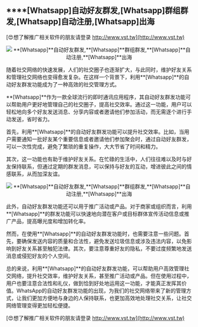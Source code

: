 ## ****[Whatsapp]**自动好友群发,**[Whatsapp]**群组群发,**[Whatsapp]**自动注册,**[Whatsapp]**出海**

[😍想了解推广相关软件的朋友请登录 http://www.vst.tw](http://www.vst.tw)

 <center><img src="https://vst.tw/MP4/tuiguang/png/0.png" alt="**[Whatsapp]**自动好友群发,**[Whatsapp]**群组群发,**[Whatsapp]**自动注册,**[Whatsapp]**出海"></center>

随着社交网络的快速发展，人们的社交圈子也逐渐扩大，与此同时，维护好友关系和管理社交网络也变得愈发复杂。在这样一个背景下，利用**[Whatsapp]**的自动好友群发功能成为了一种高效的社交管理方式。

**[Whatsapp]**作为一款全球流行的即时通讯应用程序，其自动好友群发功能可以帮助用户更好地管理自己的社交圈子，提高社交效率。通过这一功能，用户可以轻松地向多个好友发送消息、分享内容或者邀请他们参加活动，而无需逐个进行手动发送，省时省力。

首先，利用**[Whatsapp]**的自动好友群发功能可以提升社交效率。比如，当用户需要通知一批好友某个重要信息或者邀请他们参加聚会时，通过自动好友群发，可以一次性完成，避免了繁琐的重复操作，大大节省了时间和精力。

其次，这一功能也有助于维护好友关系。在忙碌的生活中，人们往往难以及时与好友保持联系，但通过定期的群发消息，可以保持与好友的互动，增进彼此之间的情感联系，从而加深友谊。

 <center><img src="https://vst.tw/MP4/tuiguang/png/7.png" alt="**[Whatsapp]**自动好友群发,**[Whatsapp]**群组群发,**[Whatsapp]**自动注册,**[Whatsapp]**出海"></center>

此外，自动好友群发功能还可以用于推广活动或产品。对于商家或组织而言，利用**[Whatsapp]**的群发功能可以快速地向潜在客户或目标群体宣传活动信息或推广产品，提高曝光度和增加转化率。

然而，在使用**[Whatsapp]**的自动好友群发功能时，也需要注意一些问题。首先，要确保发送内容的质量和合法性，避免发送垃圾信息或涉及违法内容，以免影响到好友关系甚至触犯法律。其次，要注意尊重好友的隐私，不要过度频繁地发送消息或侵犯好友的个人空间。

总的来说，利用**[Whatsapp]**的自动好友群发功能，可以帮助用户高效管理社交网络，提升社交效率，维护好友关系，甚至推广活动或产品。但在使用过程中，用户也要注意合法性和礼仪，做到恰到好处地运用这一功能，才能真正发挥其价值。WhatsApp的自动好友群发功能的出现，为我们的社交网络带来了新的管理方式，让我们更加方便地与身边的人保持联系，也更加高效地处理社交关系，让社交网络管理变得更加轻松便捷。

[😍想了解推广相关软件的朋友请登录 http://www.vst.tw](http://www.vst.tw)



